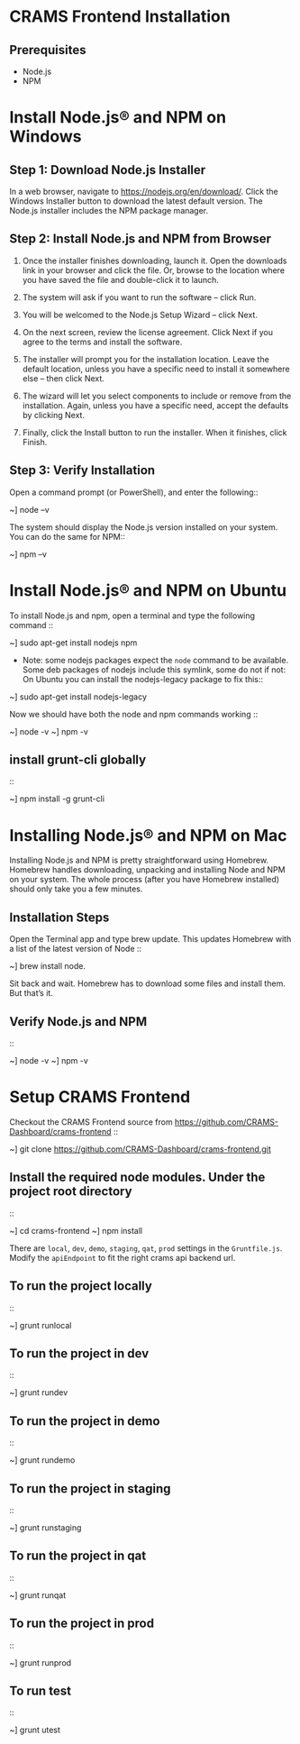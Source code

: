 CRAMS Frontend Installation
===========================

Prerequisites
-------------
- Node.js
- NPM

Install Node.js® and NPM on Windows
==================================

Step 1: Download Node.js Installer
----------------------------------

In a web browser, navigate to https://nodejs.org/en/download/. Click the Windows Installer button to download the latest default version. 
The Node.js installer includes the NPM package manager.

Step 2: Install Node.js and NPM from Browser
----------------------------------------------
1. Once the installer finishes downloading, launch it. Open the downloads link in your browser and click the file. Or, browse to the location where you have saved the file and double-click it to launch.

2. The system will ask if you want to run the software – click Run.

3. You will be welcomed to the Node.js Setup Wizard – click Next.

4. On the next screen, review the license agreement. Click Next if you agree to the terms and install the software.

5. The installer will prompt you for the installation location. Leave the default location, unless you have a specific need to install it somewhere else – then click Next.

6. The wizard will let you select components to include or remove from the installation. Again, unless you have a specific need, accept the defaults by clicking Next.

7. Finally, click the Install button to run the installer. When it finishes, click Finish.

Step 3: Verify Installation
----------------------------
Open a command prompt (or PowerShell), and enter the following::

~] node –v

The system should display the Node.js version installed on your system. You can do the same for NPM::

~] npm –v

Install Node.js® and NPM on Ubuntu
=================================

To install Node.js and npm, open a terminal and type the following command
::

~] sudo apt-get install nodejs npm


* Note: some nodejs packages expect the `node` command to be available. Some deb packages of nodejs include this symlink, some do not if not:
On Ubuntu you can install the nodejs-legacy package to fix this::

~] sudo apt-get install nodejs-legacy

Now we should have both the node and npm commands working
::

~] node -v
~] npm -v


install grunt-cli globally
--------------------------
::

~] npm install -g grunt-cli 


Installing Node.js® and NPM on Mac
==================================

Installing Node.js and NPM is pretty straightforward using Homebrew. Homebrew handles downloading, unpacking and installing Node and NPM on your system. 
The whole process (after you have Homebrew installed) should only take you a few minutes.

Installation Steps
-------------------

Open the Terminal app and type brew update. This updates Homebrew with a list of the latest version of Node
::

~] brew install node.


Sit back and wait. Homebrew has to download some files and install them. But that’s it.

Verify Node.js and NPM
-----------------------
::

~] node -v
~] npm -v


Setup CRAMS Frontend
=====================
Checkout the CRAMS Frontend source from https://github.com/CRAMS-Dashboard/crams-frontend
::

~] git clone https://github.com/CRAMS-Dashboard/crams-frontend.git

Install the required node modules. Under the project root directory
--------------------------------------------------------------------
::

~] cd crams-frontend
~] npm install


There are ``local``, ``dev``, ``demo``, ``staging``, ``qat``, ``prod`` settings in the ``Gruntfile.js``. Modify the ``apiEndpoint`` to fit the right crams api backend url.

To run the project locally
-------------------------
::

~] grunt runlocal

To run the project in dev
--------------------------
::
 
~] grunt rundev

To run the project in demo
--------------------------
::
 
~] grunt rundemo

To run the project in staging
--------------------------
::
 
~] grunt runstaging

To run the project in qat
-------------------------- 
::
 
~] grunt runqat 

To run the project in prod
--------------------------
::
 
~] grunt runprod

To run test
-------------------------
::
 
~] grunt utest
 